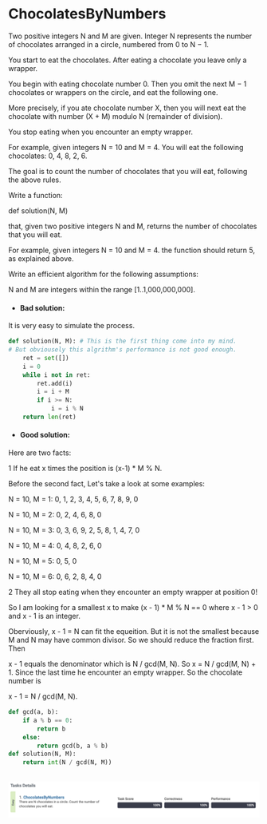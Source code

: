 # ChocolatesByNumbers
Two positive integers N and M are given. Integer N represents the number of chocolates arranged in a circle, numbered from 0 to N − 1.

You start to eat the chocolates. After eating a chocolate you leave only a wrapper.

You begin with eating chocolate number 0. Then you omit the next M − 1 chocolates or wrappers on the circle, and eat the following one.

More precisely, if you ate chocolate number X, then you will next eat the chocolate with number (X + M) modulo N (remainder of division).

You stop eating when you encounter an empty wrapper.

For example, given integers N = 10 and M = 4. You will eat the following chocolates: 0, 4, 8, 2, 6.

The goal is to count the number of chocolates that you will eat, following the above rules.

Write a function:

def solution(N, M)

that, given two positive integers N and M, returns the number of chocolates that you will eat.

For example, given integers N = 10 and M = 4. the function should return 5, as explained above.

Write an efficient algorithm for the following assumptions:

N and M are integers within the range [1..1,000,000,000].

* #### Bad solution:
It is very easy to simulate the process.
```python
def solution(N, M): # This is the first thing come into my mind.
# But obviousely this algrithm's performance is not good enough.
    ret = set([])
    i = 0
    while i not in ret:
        ret.add(i)
        i = i + M
        if i >= N:
            i = i % N
    return len(ret)
```

* #### Good solution:
Here are two facts:

1 If he eat x times the position is (x-1) * M % N.

Before the second fact, Let's take a look at some examples:

N = 10, M = 1: 0, 1, 2, 3, 4, 5, 6, 7, 8, 9, 0

N = 10, M = 2: 0, 2, 4, 6, 8, 0

N = 10, M = 3: 0, 3, 6, 9, 2, 5, 8, 1, 4, 7, 0

N = 10, M = 4: 0, 4, 8, 2, 6, 0

N = 10, M = 5: 0, 5, 0

N = 10, M = 6: 0, 6, 2, 8, 4, 0

2 They all stop eating when they encounter an empty wrapper at position 0!

So I am looking for a smallest x to make (x - 1) * M % N == 0 where x - 1 > 0 and x - 1 is an integer. 

Oberviously, x - 1 = N can fit the equeition. But it is not the smallest because M and N may have common divisor. So we should reduce the fraction first. Then 

x - 1 equals the denominator which is N / gcd(M, N). So x = N / gcd(M, N) + 1. Since the last time he encounter an empty wrapper. So the chocolate number is 

x - 1 = N / gcd(M, N).

```python
def gcd(a, b):
    if a % b == 0:
        return b
    else:
        return gcd(b, a % b)
def solution(N, M):
    return int(N / gcd(N, M)) 
        
```


![image](https://github.com/spsc83/codility/blob/main/Lesson12_Euclidean_algorithm/Screen%20Shot%202021-12-26%20at%206.30.29%20PM.png)

